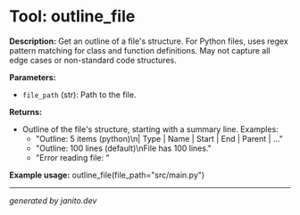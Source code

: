 # Tool: outline_file

**Description:**
Get an outline of a file's structure. For Python files, uses regex pattern matching for class and function definitions. May not capture all edge cases or non-standard code structures.

**Parameters:**
- `file_path` (str): Path to the file.

**Returns:**
- Outline of the file's structure, starting with a summary line. Examples:
  - "Outline: 5 items (python)\n| Type    | Name        | Start | End | Parent   | ..."
  - "Outline: 100 lines (default)\nFile has 100 lines."
  - "Error reading file: <error message>"

**Example usage:**
outline_file(file_path="src/main.py")

---
_generated by janito.dev_